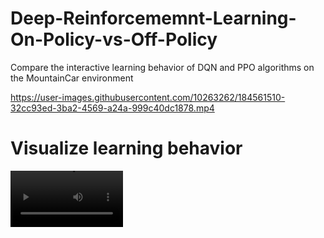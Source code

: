 # Deep-Reinforcememnt-Learning-On-Policy-vs-Off-Policy
Compare the interactive learning behavior of DQN and PPO algorithms on the MountainCar environment


https://user-images.githubusercontent.com/10263262/184561510-32cc93ed-3ba2-4569-a24a-999c40dc1878.mp4


# Visualize learning behavior

<video src='clip_dqn-mountaincar-step-0-to-step-500.mp4' width=180/>
